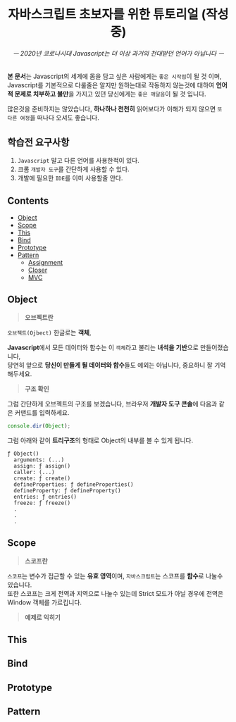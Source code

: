 <div align="center">
  <h1>자바스크립트 초보자를 위한 튜토리얼 (작성중)</h1>
  <h6>ㅡ 2020년 코로나시대 Javascript는 더 이상 과거의 천대받던 언어가 아닙니다 ㅡ</h6>
</div>

**본 문서**는 Javascript의 세계에 몸을 담고 싶은 사람에게는 `좋은 시작점`이 될 것 이며, Javascript를 기본적으로 다룰줄은 알지만 원하는대로 작동하지 않는것에 대하여 **언어적 문제로 치부하고 불만**을 가지고 있던 당신에게는 `좋은 깨달음`이 될 것 입니다.<br>

많은것을 준비하지는 않았습니다, **하나하나 천천히** 읽어보다가 이해가 되지 않으면 `또 다른 여정`을 떠나다 오셔도 좋습니다.

## 학습전 요구사항

1. `Javascript` 말고 다른 언어를 사용한적이 있다.
2. 크롬 `개발자 도구`를 간단하게 사용할 수 있다.
3. 개발에 필요한 `IDE`를 이미 사용할줄 안다.

## Contents

- [Object](#Object)
- [Scope](#Scope)
- [This](#This)
- [Bind](#Bind)
- [Prototype](#Prototype)
- [Pattern](#Pattern)
  - [Assignment](#Assignment)
  - [Closer](#Pattern)
  - [MVC](#MVC)

## Object

> **오브젝트란**

`오브젝트(Ojbect)` 한글로는 **객체**,

**Javascript**에서 모든 데이터와 함수는 이 `객체`라고 불리는 **녀석을 기반**으로 만들어졌습니다,<br>
당연히 앞으로 **당신이 만들게 될 데이터와 함수**들도 예외는 아닙니다, 중요하니 잘 기억해두세요.

> **구조 확인**

그럼 간단하게 오브젝트의 구조를 보겠습니다, 브라우저 **개발자 도구 콘솔**에 다음과 같은 커맨드를 입력하세요.

```Javascript
console.dir(Object);
```

그럼 아래와 같이 **트리구조**의 형태로 Object의 내부를 볼 수 있게 됩니다.

```
ƒ Object()
  arguments: (...)
  assign: ƒ assign()
  caller: (...)
  create: ƒ create()
  defineProperties: ƒ defineProperties()
  defineProperty: ƒ defineProperty()
  entries: ƒ entries()
  freeze: ƒ freeze()
  .
  .
  .
```

## Scope

> **스코프란**

`스코프`는 변수가 접근할 수 있는 **유효 영역**이며, `자바스크립트`는 스코프를 **함수**로 나눌수 있습니다.<br>
또한 스코프는 크게 전역과 지역으로 나눌수 있는데 Strict 모드가 아닐 경우에 전역은 Window 객체를 가르킵니다.

> **예제로 익히기**


## This
## Bind
## Prototype
## Pattern
